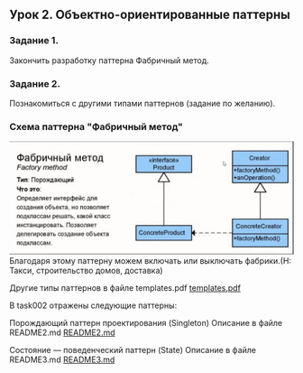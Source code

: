 ## Урок 2. Объектно-ориентированные паттерны


### Задание 1. 
Закончить разработку паттерна Фабричный метод. 

### Задание 2. 
Познакомиться с другими типами паттернов (задание по желанию).

### Схема паттерна "Фабричный метод"

![](1.JPG)
Благодаря этому паттерну можем включать или выключать фабрики.(Н: Такси, строительство домов, доставка)


Другие типы паттернов в файле templates.pdf
[templates.pdf](./templates.pdf)

В task002 отражены следующие паттерны:

Порождающий паттерн проектирования (Singleton)
Описание в файле README2.md  [README2.md](./homework/task002/Singleton/README2.md)<br>

Состояние — поведенческий паттерн (State)
Описание в файле README3.md [README3.md](./homework/task002/State/README3.md)


